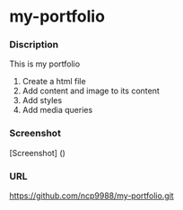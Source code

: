 # my-portfolio

### Discription 
 This is my portfolio
 1. Create a html file
 2. Add content and image to its content
 3. Add styles
 4. Add media queries

### Screenshot 
[Screenshot] ()

### URL 
https://github.com/ncp9988/my-portfolio.git
